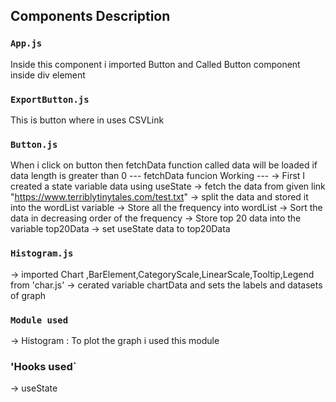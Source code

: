 ## Components Description

### `App.js`
Inside this component i imported Button and Called Button component inside div element

### `ExportButton.js`
This is button where in uses CSVLink

### `Button.js`
When i click on button then fetchData function called data will be loaded if data length is greater than 0 
--- fetchData funcion Working ---
-> First I created a state variable data using useState
-> fetch the data from given link "https://www.terriblytinytales.com/test.txt"
-> split the data and stored it into the wordList variable
-> Store all the frequency into wordList 
-> Sort the data in decreasing order of the frequency
-> Store top 20 data into the variable top20Data
-> set useState data to top20Data

### `Histogram.js`
-> imported Chart ,BarElement,CategoryScale,LinearScale,Tooltip,Legend from 'char.js'
-> cerated variable chartData and sets the labels and datasets of graph

### `Module used`
-> Histogram : To plot the graph i used this module

### 'Hooks used`
-> useState
